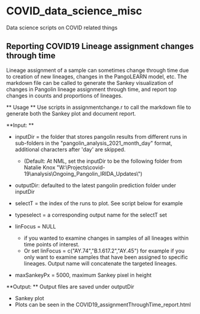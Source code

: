 # COVID_data_science_misc
Data science scripts on COVID related things

## Reporting COVID19 Lineage assignment changes through time 
Lineage assignment of a sample can sometimes change through time due to creation of new lineages, changes in the PangoLEARN model, etc.
The markdown file can be called to generate the Sankey visualization of changes in Pangolin lineage assignment through time, and report top changes in counts and proportions of lineages.

** Usage **
Use scripts in assignmentchange.r to call the markdown file to generate both the Sankey plot and document report.

**Input: **

  * inputDir = the folder that stores pangolin results from different runs in sub-folders in the "pangolin_analysis_2021_month_day" format, additional characters after 'day' are skipped.
    + (Default: At NML, set the inputDir to be the following folder from Natalie Knox "W:\\Projects\\covid-19\\analysis\\Ongoing_Pangolin_IRIDA_Updates\\")
  
  * outputDir: defaulted to the latest pangolin prediction folder under inputDir
  
  * selectT = the index of the runs to plot. See script below for example
  
  * typeselect = a corresponding output name for the selectT set
  
  * linFocus = NULL 
    + if you wanted to examine changes in samples of all lineages within time points of interest. 
    + Or set linFocus = c("AY.74","B.1.617.2","AY.45") for example if you only want to examine samples that have been assigned to specific lineages. Output name will concatenate the targeted lineages.
  
  * maxSankeyPx = 5000, maximum Sankey pixel in height
  
**Output: ** Output files are saved under outputDir

  * Sankey plot
  * Plots can be seen in the COVID19_assignmentThroughTime_report.html 
